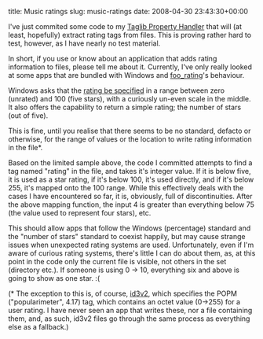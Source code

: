 title: Music ratings
slug: music-ratings
date: 2008-04-30 23:43:30+00:00

I've just commited some code to my <a href="http://sourceforge.net/projects/taglibhandler">Taglib Property Handler</a> that will (at least, hopefully) extract rating tags from files. This is proving rather hard to test, however, as I have nearly no test material.

In short, if you use or know about an application that adds rating information to files, please tell me about it. Currently, I've only really looked at some apps that are bundled with Windows and <a href="http://www-scf.usc.edu/~haowang/foo_rating/download.php">foo_rating</a>'s behaviour.

Windows asks that the <a href="http://msdn.microsoft.com/en-us/library/bb787554.aspx">rating be specified</a> in a range between zero (unrated) and 100 (five stars), with a curiously un-even scale in the middle. It also offers the capability to return a simple rating; the number of stars (out of five).

This is fine, until you realise that there seems to be no standard, defacto or otherwise, for the range of values or the location to write rating information in the file*.

Based on the limited sample above, the code I committed attempts to find a tag named "rating" in the file, and takes it's integer value. If it is below five, it is used as a star rating, if it's below 100, it's used directly, and if it's below 255, it's mapped onto the 100 range. While this effectively deals with the cases I have encountered so far, it is, obviously, full of discontinuities. After the above mapping function, the input 4 is greater than everything below 75 (the value used to represent four stars), etc.

This should allow apps that follow the Windows (percentage) standard and the "number of stars" standard to coexist happily, but may cause strange issues when unexpected rating systems are used.
Unfortunately, even if I'm aware of curious rating systems, there's little I can do about them, as, at this point in the code only the current file is visible, not others in the set (directory etc.). If someone is using 0 -> 10, everything six and above is going to show as one star. :(


(* The exception to this is, of course, <a href="http://www.id3.org/id3v2.4.0-frames">id3v2</a>, which specifies the POPM ("popularimeter", 4.17) tag, which contains an octet value (0->255) for a user rating. I have never seen an app that writes these, nor a file containing them, and, as such, id3v2 files go through the same process as everything else as a fallback.)